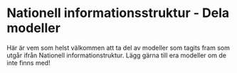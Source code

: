 # Nationell informationsstruktur - Dela modeller
Här är vem som helst välkommen att ta del av modeller som tagits fram som utgår ifrån Nationell informationstruktur. Lägg gärna till era modeller om de inte finns med!
